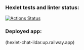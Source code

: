 ### Hexlet tests and linter status:
[![Actions Status](https://github.com/IldarNazipov/frontend-project-12/workflows/hexlet-check/badge.svg)](https://github.com/IldarNazipov/frontend-project-12/actions)

### Deployed app:
(hexlet-chat-ildar.up.railway.app)
